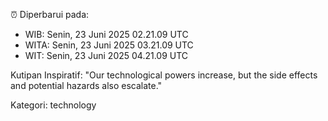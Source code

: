 ⏰ Diperbarui pada:
- WIB: Senin, 23 Juni 2025 02.21.09 UTC
- WITA: Senin, 23 Juni 2025 03.21.09 UTC
- WIT: Senin, 23 Juni 2025 04.21.09 UTC

Kutipan Inspiratif:
"Our technological powers increase, but the side effects and potential hazards also escalate."


Kategori: technology


